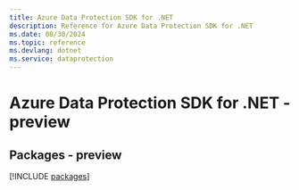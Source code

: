 ```yaml
---
title: Azure Data Protection SDK for .NET
description: Reference for Azure Data Protection SDK for .NET
ms.date: 08/30/2024
ms.topic: reference
ms.devlang: dotnet
ms.service: dataprotection
---
```

# Azure Data Protection SDK for .NET - preview
## Packages - preview
[!INCLUDE [packages](data-protection-index.md)]